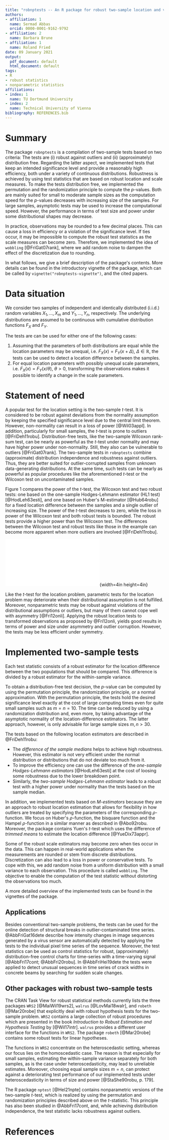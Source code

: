 ```yaml
---
title: "robnptests -- An R package for robust two-sample location and variability tests"
authors:
- affiliation: 1
  name: Sermad Abbas
  orcid: 0000-0001-9162-9792
- affiliation: 2
  name: Barbara Brune
- affiliation: 1
  name: Roland Fried
date: 09 January 2021
output:
  pdf_document: default
  html_document: default
tags:
- R
- robust statistics
- nonparametric statistics
affiliations:
- index: 1
  name: TU Dortmund University
- index: 2
  name: Technical University of Vienna
bibliography: REFERENCES.bib
---
```


# Summary
The package `robnptests` is a compilation of two-sample tests  based on two criteria: The tests are (i) robust against outliers and (ii) (approximately) distribution free. 
Regarding the latter aspect, we implemented tests that keep an intended significance level and provide a reasonably high efficiency, both  under a variety of continuous distributions.
Robustness is achieved by using test statistics that are based on robust location and scale measures. 
To make the tests distribution free, we implemented the permutation and the randomization principle to compute the $p$-values.
Both are mainly suited for small to moderate sample sizes as the computation speed for the $p$-values decreases with increasing size of the samples.
For large samples, asymptotic tests may be used to increase the computational speed.
However, the performance in terms of test size and power under some distributional shapes may decrease.

In practice, observations may be rounded to a few decimal places.
This can cause a loss in efficiency or a violation of the significance level.
If ties occur, it may be impossible to compute the robust test statistics as the scale measures can become zero.
Therefore, we implemented the idea of `wobbling` [@FriGat07rank], where we add random noise to dampen the effect of the discretization due to rounding.

In what follows, we give a brief description of the package's contents.
More details can be found in the introductory vignette of the package, which can be called by `vignette("robnptests-vignette")`, and the cited papers.

# Data situation
We consider two samples of independent and identically distributed (i.i.d.) random variables $X_1, ..., X_m$ and $Y_1, ..., Y_n$, respectively. 
The underlying distributions are assumed to be continuous with cumulative distribution functions $F_X$ and $F_Y$.

The tests are can be used for either one of the following cases:

1. Assuming that the parameters of both distributions are equal while the location parameters may be unequal, i.e. $F_X(x) = F_Y(x + \Delta)$, $\Delta \in \mathbb{R}$, the tests can be used to detect a location difference between the samples.
2. For equal location parameters with possibly unequal scale parameters, i.e. $F_X(x) = F_Y(x/\theta)$, $\theta > 0$, transforming the observations makes it possible to identify a change in the scale parameters.

# Statement of need
A popular test for the location setting is the two-sample $t$-test.
It is considered to be robust against deviations from the normality assumption by keeping the specified significance level due to the central limit theorem.
However, non-normality can result in a loss of power [@Wil03appl].
In addition, particularly for small samples, the $t$-test is prone to outliers [@FriDeh11robu].
Distribution-free tests, like the two-sample Wilcoxon rank-sum test, can be nearly as powerful as the $t$-test under normality and may have higher power under non-normality.
Still, they also can be vulnerable to outliers [@FriGat07rank].
The two-sample tests in `robnptests` combine (approximate) distribution independence and robustness against outliers.
Thus, they are better suited for outlier-corrupted samples from unknown data-generating distributions.
At the same time, such tests can be nearly as powerful as popular procedures like the aforementioned $t$-test or the Wilcoxon test on uncontaminated samples.

Figure 1 compares the power of the $t$-test, the Wilcoxon test and two robust tests: one based on the one-sample Hodges-Lehmann estimator (HL1 test) [@HodLeh63esti], and one based on Huber's M-estimator [@Hub64robu] for a fixed location difference between the samples and a single outlier of increasing size.
The power of the $t$-test decreases to zero, while the loss in power of the Wilcoxon test and both robust tests is bounded. 
The robust tests provide a higher power than the Wilcoxon test.
The differences between the Wilcoxon test and robust tests like those in the example can become more apparent when more outliers are involved [@FriDeh11robu].
  
![Power of the two-sample $t$-test, the Wilcoxon rank sum test, and a robust test based on the one-sample Hodges-Lehmann estimator on two samples of size $m = n = 10$ from two normal distributions with a location difference of $\Delta = 2$ and a single outlier of increasing size.](img/fig1_-_power_under_outliers.pdf){width=4in height=4in}

Like the $t$-test for the location problem, parametric tests for the location problem may deteriorate when their distributional assumption is not fulfilled.
Moreover, nonparametric tests may be robust against violations of the distributional assumptions or outliers, but many of them cannot cope well with asymmetry [@Fri12onli].
Applying the robust location tests to transformed observations as proposed by @Fri12onli, yields good results in terms of power and size under asymmetry and outlier corruption.
However, the tests may be less efficient under symmetry.

# Implemented two-sample tests
Each test statistic consists of a robust estimator for the location difference between the two populations that should be compared.
This difference is divided by a robust estimator for the within-sample variance. 

To obtain a distribution-free test decision, the $p$-value can be computed by using the permutation principle, the randomization principle, or a normal approximation.
With the permutation principle, the tests hold the desired significance level exactly at the cost of large computing times even for quite small samples such as $m = n = 10$.
The time can be reduced by using a randomization distribution and, even more, by taking advantage of the asymptotic normality of the location-difference estimators.
The latter approach, however, is only advisable for large sample sizes $m, n > 30$.

The tests based on the following location estimators are described in @FriDeh11robu:

* The _difference of the sample medians_ helps to achieve high robustness. However, this estimator is not very efficient under the normal distribution or distributions that do not deviate too much from it.
* To improve the efficiency one can use the difference of the _one-sample Hodges-Lehmann estimators_ [@HodLeh63esti] at the cost of loosing some robustness due to the lower breakdown point.
* Similarly, the _two-sample Hodges-Lehmann estimator_ leads to a robust test with a higher power under normality than the tests based on the sample median.

In addition, we implemented tests based on _M-estimators_ because they are an approach to robust location estimation that allows for flexibility in how outliers are treated by specifying the parameters of the corresponding $\rho$-function. 
We focus on Huber's $\rho$-function, the bisquare function and the Hampel $\rho$-function in a similar manner as described in @Abo92robu.
Moreover, the package contains Yuen's $t$-test which uses the difference of _trimmed means_ to estimate the location difference [@YueDix73appr].

Some of the robust scale estimators may become zero when ties occur in the data.
This can happen in real-world applications when the measurements are rounded or stem from discrete distributions. 
Discretization can also lead to a loss in power or conservative tests.
To cope with this, we add random noise from a uniform distribution with a small variance to each observation. This procedure is called `wobbling`. 
The objective to enable the computation of the test statistic without distorting the observations too much.

A more detailed overview of the implemented tests can be found in the vignettes of the package.

## Applications
Besides conventional two-sample problems, the tests can be used for the online detection of structural breaks in outlier-contaminated time series.
@AbbFriGat16dete describe how intensity changes in image sequences generated by a virus sensor are automatically detected by applying the tests to the individual pixel time series of the sequence.
Moreover, the test statistics can be used as control statistics for robust, (approximately) distribution-free control charts for time-series with a time-varying signal [@AbbFri17cont; @AbbFri20robu].
In @AbbFriHei19dete the tests were applied to detect unusual sequences in time series of crack widths in concrete beams by searching for sudden scale changes.

## Other packages with robust two-sample tests
The CRAN Task View for robust statistical methods currently lists the three packages `WRS2` [@MaiWil19wrs2], `walrus` [@LovMai18walr], and `robeth` [@Mar20robe] that explicitly deal with robust hypothesis tests for the two-sample problem.
`WRS2` contains a large collection of robust procedures which are presented in the book *Introduction to Robust Estimation and Hypothesis Testing* by [@Wil17intr]. `walrus` provides a different user interface for the functions in `WRS2`. 
The package `robeth` [@Mar20robe] contains some robust tests for linear hypotheses.

The functions in `WRS2` concentrate on the heteroscedastic setting, whereas our focus lies on the homoscedastic case.
The reason is that especially for small samples, estimating the within-sample variance separately for both samples, as is the case under heteroscedasticity, may lead to unreliable estimates.
Moreover, choosing equal sample sizes $m = n$, can protect against a deteriorating test performance of our implemented tests under heteroscedasticity in terms of size and power [@StaShe90robu, p. 179].

The R package `nptest` [@Hel21npte] contains nonparametric versions of the two-sample $t$-test, which is realized by using the permutation and randomization principles described above on the $t$-statistic.
This principle has also been studied in @AbbFri17cont, and, while achieving distribution independence, the test statistic lacks robustness against outliers.

# References
